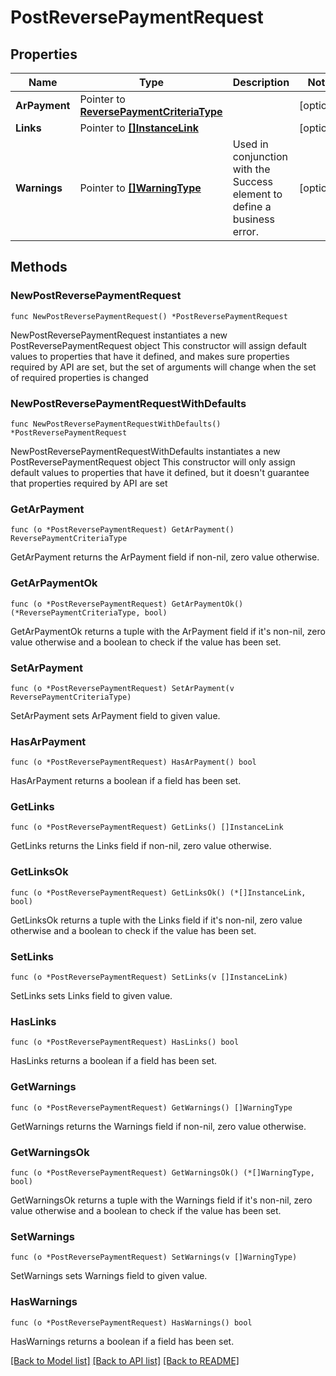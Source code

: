 # PostReversePaymentRequest

## Properties

Name | Type | Description | Notes
------------ | ------------- | ------------- | -------------
**ArPayment** | Pointer to [**ReversePaymentCriteriaType**](ReversePaymentCriteriaType.md) |  | [optional] 
**Links** | Pointer to [**[]InstanceLink**](InstanceLink.md) |  | [optional] 
**Warnings** | Pointer to [**[]WarningType**](WarningType.md) | Used in conjunction with the Success element to define a business error. | [optional] 

## Methods

### NewPostReversePaymentRequest

`func NewPostReversePaymentRequest() *PostReversePaymentRequest`

NewPostReversePaymentRequest instantiates a new PostReversePaymentRequest object
This constructor will assign default values to properties that have it defined,
and makes sure properties required by API are set, but the set of arguments
will change when the set of required properties is changed

### NewPostReversePaymentRequestWithDefaults

`func NewPostReversePaymentRequestWithDefaults() *PostReversePaymentRequest`

NewPostReversePaymentRequestWithDefaults instantiates a new PostReversePaymentRequest object
This constructor will only assign default values to properties that have it defined,
but it doesn't guarantee that properties required by API are set

### GetArPayment

`func (o *PostReversePaymentRequest) GetArPayment() ReversePaymentCriteriaType`

GetArPayment returns the ArPayment field if non-nil, zero value otherwise.

### GetArPaymentOk

`func (o *PostReversePaymentRequest) GetArPaymentOk() (*ReversePaymentCriteriaType, bool)`

GetArPaymentOk returns a tuple with the ArPayment field if it's non-nil, zero value otherwise
and a boolean to check if the value has been set.

### SetArPayment

`func (o *PostReversePaymentRequest) SetArPayment(v ReversePaymentCriteriaType)`

SetArPayment sets ArPayment field to given value.

### HasArPayment

`func (o *PostReversePaymentRequest) HasArPayment() bool`

HasArPayment returns a boolean if a field has been set.

### GetLinks

`func (o *PostReversePaymentRequest) GetLinks() []InstanceLink`

GetLinks returns the Links field if non-nil, zero value otherwise.

### GetLinksOk

`func (o *PostReversePaymentRequest) GetLinksOk() (*[]InstanceLink, bool)`

GetLinksOk returns a tuple with the Links field if it's non-nil, zero value otherwise
and a boolean to check if the value has been set.

### SetLinks

`func (o *PostReversePaymentRequest) SetLinks(v []InstanceLink)`

SetLinks sets Links field to given value.

### HasLinks

`func (o *PostReversePaymentRequest) HasLinks() bool`

HasLinks returns a boolean if a field has been set.

### GetWarnings

`func (o *PostReversePaymentRequest) GetWarnings() []WarningType`

GetWarnings returns the Warnings field if non-nil, zero value otherwise.

### GetWarningsOk

`func (o *PostReversePaymentRequest) GetWarningsOk() (*[]WarningType, bool)`

GetWarningsOk returns a tuple with the Warnings field if it's non-nil, zero value otherwise
and a boolean to check if the value has been set.

### SetWarnings

`func (o *PostReversePaymentRequest) SetWarnings(v []WarningType)`

SetWarnings sets Warnings field to given value.

### HasWarnings

`func (o *PostReversePaymentRequest) HasWarnings() bool`

HasWarnings returns a boolean if a field has been set.


[[Back to Model list]](../README.md#documentation-for-models) [[Back to API list]](../README.md#documentation-for-api-endpoints) [[Back to README]](../README.md)


